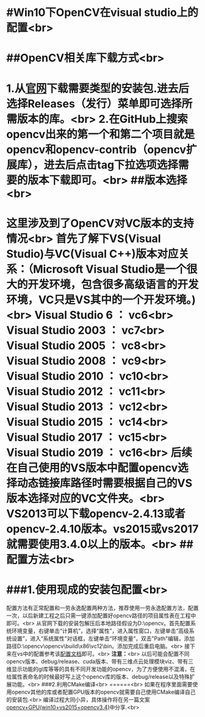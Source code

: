 #Win10下OpenCV在visual studio上的配置\<br>
======
##OpenCV相关库下载方式\<br>
======
  1.从[官网](http://opencv.org/)下载需要类型的安装包.进去后选择Releases（发行）菜单即可选择所需版本的库。\<br>
  2.在GitHub上搜索opencv出来的第一个和第二个项目就是opencv和opencv-contrib（opencv扩展库），进去后点击tag下拉选项选择需要的版本下载即可。\<br>
##版本选择\<br>
======
  这里涉及到了OpenCV对VC版本的支持情况\<br>
  首先了解下VS(Visual Studio)与VC(Visual C++)版本对应关系：（Microsoft Visual Studio是一个很大的开发环境，包含很多高级语言的开发环境，VC只是VS其中的一个开发环境。)\<br>
    Visual Studio 6 ： vc6\<br>
    Visual Studio 2003 ： vc7\<br>
    Visual Studio 2005 ： vc8\<br>
    Visual Studio 2008 ： vc9\<br>
    Visual Studio 2010 ： vc10\<br>
    Visual Studio 2012 ： vc11\<br>
    Visual Studio 2013 ： vc12\<br>
    Visual Studio 2015 ： vc14\<br>
    Visual Studio 2017 ： vc15\<br>
    Visual Studio 2019 ： vc16\<br>
  后续在自己使用的VS版本中配置opencv选择动态链接库路径时需要根据自己的VS版本选择对应的VC文件夹。\<br>
  VS2013可以下载opencv-2.4.13或者opencv-2.4.10版本。vs2015或vs2017就需要使用3.4.0以上的版本。\<br>
##配置方法\<br>
======
###1.使用现成的安装包配置\<br>
======
  配置方法有正常配置和一劳永逸配置两种方法，推荐使用一劳永逸配置方法，配置一次，以后新建工程之后只需一键添加配置好opencv路径的项目属性表在工程中即可。\<br>
      从官网下载的安装包解压后本地路径假设为D:\opencv。首先配置系统环境变量，右键单击“计算机”，选择“属性”，进入属性窗口，左键单击“高级系统设置”，进入“系统属性”对话框，左键单击“环境变量”，双击"Path"编辑，添加路径D:\opencv\opencv\build\x86\vc12\bin。添加完成后重启电脑。\<br>
  接下来在vs中的配置参考该[配置文档](https://blog.csdn.net/tercel_zhang/article/details/42041447)即可。\<br>
**注意：**\<br>    以后可能会配置不同opencv版本、debug/release、cuda版本、带有三维点云处理模块viz、带有三维显示功能的gl库等等的具有不同开发功能的opencv，为了方便使用不混淆，在给属性表命名的时候最好写上这个opencv库的版本、debug/release以及特殊扩展功能。\<br>
###2.利用CMake编译\<br>
======\<br> 如果在程序里面需要使用opencv其他的库或者配置GPU版本的opencv就需要自己使用CMake编译自己的安装包.\<br> 编译过程大同小异，具体操作将在另一篇文案[opencv+GPU(win10+vs2015+opencv3.4)](链接)中分享.\<br>
